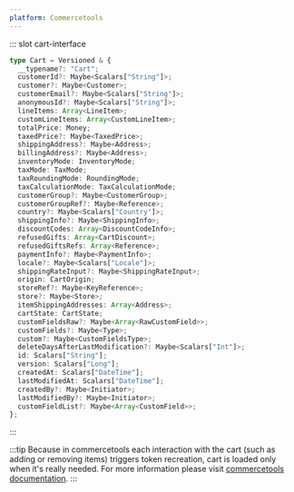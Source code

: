 ```yaml
---
platform: Commercetools
---
```


<IncludeContent content-key="use-cart" />

::: slot cart-interface
```ts
type Cart = Versioned & {
  __typename?: "Cart";
  customerId?: Maybe<Scalars["String"]>;
  customer?: Maybe<Customer>;
  customerEmail?: Maybe<Scalars["String"]>;
  anonymousId?: Maybe<Scalars["String"]>;
  lineItems: Array<LineItem>;
  customLineItems: Array<CustomLineItem>;
  totalPrice: Money;
  taxedPrice?: Maybe<TaxedPrice>;
  shippingAddress?: Maybe<Address>;
  billingAddress?: Maybe<Address>;
  inventoryMode: InventoryMode;
  taxMode: TaxMode;
  taxRoundingMode: RoundingMode;
  taxCalculationMode: TaxCalculationMode;
  customerGroup?: Maybe<CustomerGroup>;
  customerGroupRef?: Maybe<Reference>;
  country?: Maybe<Scalars["Country"]>;
  shippingInfo?: Maybe<ShippingInfo>;
  discountCodes: Array<DiscountCodeInfo>;
  refusedGifts: Array<CartDiscount>;
  refusedGiftsRefs: Array<Reference>;
  paymentInfo?: Maybe<PaymentInfo>;
  locale?: Maybe<Scalars["Locale"]>;
  shippingRateInput?: Maybe<ShippingRateInput>;
  origin: CartOrigin;
  storeRef?: Maybe<KeyReference>;
  store?: Maybe<Store>;
  itemShippingAddresses: Array<Address>;
  cartState: CartState;
  customFieldsRaw?: Maybe<Array<RawCustomField>>;
  customFields?: Maybe<Type>;
  custom?: Maybe<CustomFieldsType>;
  deleteDaysAfterLastModification?: Maybe<Scalars["Int"]>;
  id: Scalars["String"];
  version: Scalars["Long"];
  createdAt: Scalars["DateTime"];
  lastModifiedAt: Scalars["DateTime"];
  createdBy?: Maybe<Initiator>;
  lastModifiedBy?: Maybe<Initiator>;
  customFieldList?: Maybe<Array<CustomField>>;
};
```
:::

:::tip
Because in commercetools each interaction with the cart (such as adding or removing items) triggers token recreation, cart is loaded only when it's really needed. For more information please visit [commercetools documentation](https://docs.commercetools.com/http-api-authorization#create-anonymous-sessions-only-once-necessary).
:::
